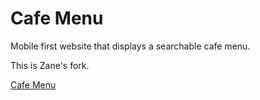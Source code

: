 # Cafe Menu
Mobile first website that displays a searchable cafe menu.

This is Zane's fork.

[Cafe Menu](https://josephclaymiller.github.io/cafe-menu/)
